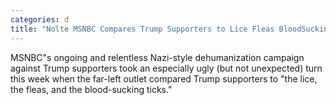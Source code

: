 ```yaml
---
categories: d
title: "Nolte MSNBC Compares Trump Supporters to Lice Fleas BloodSucking Ticks"
---
```

MSNBC"s ongoing and relentless Nazi-style dehumanization campaign against Trump supporters took an especially ugly (but not unexpected) turn this week when the far-left outlet compared Trump supporters to "the lice, the fleas, and the blood-sucking ticks."
